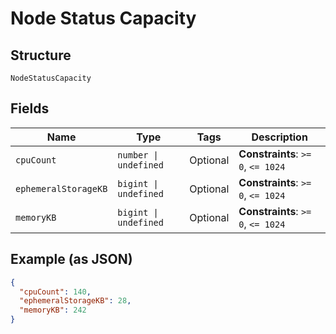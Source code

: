 
# Node Status Capacity

## Structure

`NodeStatusCapacity`

## Fields

| Name | Type | Tags | Description |
|  --- | --- | --- | --- |
| `cpuCount` | `number \| undefined` | Optional | **Constraints**: `>= 0`, `<= 1024` |
| `ephemeralStorageKB` | `bigint \| undefined` | Optional | **Constraints**: `>= 0`, `<= 1024` |
| `memoryKB` | `bigint \| undefined` | Optional | **Constraints**: `>= 0`, `<= 1024` |

## Example (as JSON)

```json
{
  "cpuCount": 140,
  "ephemeralStorageKB": 28,
  "memoryKB": 242
}
```

